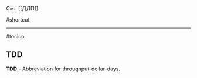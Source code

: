 См.: [[ДДП]].

#shortcut




<hr/>

#tocico

## TDD

<b>TDD</b> - Abbreviation for throughput-dollar-days. 


